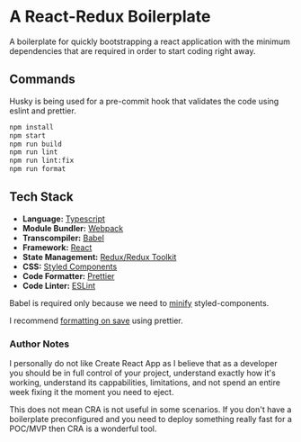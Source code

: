 # A React-Redux Boilerplate

A boilerplate for quickly bootstrapping a react application with the minimum dependencies that are required in order to start coding right away.

## Commands

Husky is being used for a pre-commit hook that validates the code using eslint and prettier.

```bash
npm install
npm start
npm run build
npm run lint
npm run lint:fix
npm run format
```

## Tech Stack

- **Language:** [Typescript](https://www.typescriptlang.org/)
- **Module Bundler:** [Webpack](https://webpack.js.org/)
- **Transcompiler:** [Babel](https://babeljs.io/)
- **Framework:** [React](https://reactjs.org/)
- **State Management:** [Redux/Redux Toolkit](https://redux.js.org/)
- **CSS:** [Styled Components](https://styled-components.com/)
- **Code Formatter:** [Prettier](https://prettier.io/)
- **Code Linter:** [ESLint](https://eslint.org/)

Babel is required only because we need to [minify](https://styled-components.com/docs/tooling) styled-components.

I recommend [formatting on save](https://www.robinwieruch.de/how-to-use-prettier-vscode/) using prettier.

### Author Notes

I personally do not like Create React App as I believe that as a developer you should be in full control of your project, understand exactly how it's working, understand its cappabilities, limitations, and not spend an entire week fixing it the moment you need to eject.

This does not mean CRA is not useful in some scenarios. If you don't have a boilerplate preconfigured and you need to deploy something really fast for a POC/MVP then CRA is a wonderful tool.
